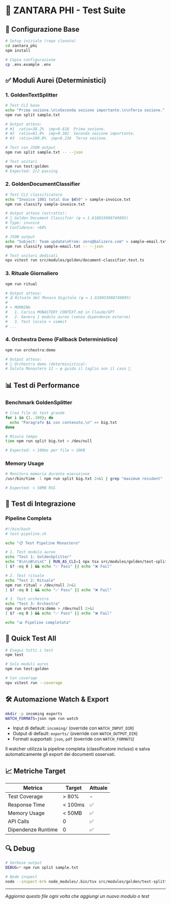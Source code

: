 # 🧪 ZANTARA PHI - Test Suite

## 🔑 Configurazione Base

```bash
# Setup iniziale (repo clonato)
cd zantara_phi
npm install

# Copia configurazione
cp .env.example .env
```

## ✅ Moduli Aurei (Deterministici)

### 1. GoldenTextSplitter
```bash
# Test CLI base
echo "Prima sezione.\n\nSeconda sezione importante.\n\nTerza sezione." > sample.txt
npm run split sample.txt

# Output atteso:
# #1  ratio=38.2%  imp≈0.618  Prima sezione.
# #2  ratio=61.8%  imp≈0.382  Seconda sezione importante.
# #3  ratio=100.0%  imp≈0.236  Terza sezione.

# Test con JSON output
npm run split sample.txt -- --json

# Test unitari
npm run test:golden
# Expected: 2/2 passing
```

### 2. GoldenDocumentClassifier
```bash
# Test CLI classificatore
echo "Invoice 1001 total due $450" > sample-invoice.txt
npm run classify sample-invoice.txt

# Output atteso (estratto):
# 🔮 Golden Document Classifier (φ = 1.618033988749895)
# Type: invoice
# Confidence: >60%

# JSON output
echo "Subject: Team update\nFrom: zero@balizero.com" > sample-email.txt
npm run classify sample-email.txt -- --json

# Test unitari dedicati
npx vitest run src/modules/golden/document-classifier.test.ts
```

### 3. Rituale Giornaliero
```bash
npm run ritual

# Output atteso:
# ⏳ Rituale del Monaco Digitale (φ = 1.618033988749895)
#
# > MORNING
#   1. Carica MONASTERY_CONTEXT.md in Claude/GPT
#   2. Genera 1 modulo aureo (senza dipendenze esterne)
#   3. Test locale + commit
# ...
```

### 4. Orchestra Demo (Fallback Deterministico)
```bash
npm run orchestra:demo

# Output atteso:
# 🎻 Orchestra demo (deterministica):
# Saluta Monastero 12 — φ guida il taglio non il caso 🙂
```

## 📊 Test di Performance

### Benchmark GoldenSplitter
```bash
# Crea file di test grande
for i in {1..100}; do
  echo "Paragrafo $i con contenuto.\n" >> big.txt
done

# Misura tempo
time npm run split big.txt > /dev/null

# Expected: < 100ms per file < 10KB
```

### Memory Usage
```bash
# Monitora memoria durante esecuzione
/usr/bin/time -l npm run split big.txt 2>&1 | grep "maximum resident"

# Expected: < 50MB RSS
```

## 🔄 Test di Integrazione

### Pipeline Completa
```bash
#!/bin/bash
# test-pipeline.sh

echo "📋 Test Pipeline Monastero"

# 1. Test modulo aureo
echo "Test 1: GoldenSplitter"
echo "A\n\nB\n\nC" | RUN_AS_CLI=1 npx tsx src/modules/golden/text-splitter.ts
[ $? -eq 0 ] && echo "✅ Pass" || echo "❌ Fail"

# 2. Test rituale
echo "Test 2: Rituale"
npm run ritual > /dev/null 2>&1
[ $? -eq 0 ] && echo "✅ Pass" || echo "❌ Fail"

# 3. Test orchestra
echo "Test 3: Orchestra"
npm run orchestra:demo > /dev/null 2>&1
[ $? -eq 0 ] && echo "✅ Pass" || echo "❌ Fail"

echo "📊 Pipeline completata"
```

## 🚀 Quick Test All

```bash
# Esegui tutti i test
npm test

# Solo moduli aurei
npm run test:golden

# Con coverage
npx vitest run --coverage
```

## 🛠️ Automazione Watch & Export

```bash
mkdir -p incoming exports
WATCH_FORMATS=json npm run watch
```

- Input di default: `incoming/` (override con `WATCH_INPUT_DIR`)
- Output di default: `exports/` (override con `WATCH_OUTPUT_DIR`)
- Formati supportati: `json`, `pdf` (override con `WATCH_FORMATS`)

Il watcher utilizza la pipeline completa (classificatore incluso) e salva automaticamente gli export dei documenti osservati.

## 📈 Metriche Target

| Metrica | Target | Attuale |
|---------|--------|---------|
| Test Coverage | > 80% | - |
| Response Time | < 100ms | ✅ |
| Memory Usage | < 50MB | ✅ |
| API Calls | 0 | ✅ |
| Dipendenze Runtime | 0 | ✅ |

## 🔍 Debug

```bash
# Verbose output
DEBUG=* npm run split sample.txt

# Node inspect
node --inspect-brk node_modules/.bin/tsx src/modules/golden/text-splitter.ts sample.txt
```

---

*Aggiorna questo file ogni volta che aggiungi un nuovo modulo o test*
